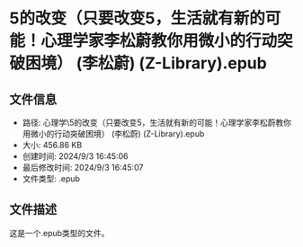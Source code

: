 ﻿# 5的改变（只要改变5，生活就有新的可能！心理学家李松蔚教你用微小的行动突破困境） (李松蔚) (Z-Library).epub

## 文件信息
- 路径: 心理学\5的改变（只要改变5，生活就有新的可能！心理学家李松蔚教你用微小的行动突破困境） (李松蔚) (Z-Library).epub
- 大小: 456.86 KB
- 创建时间: 2024/9/3 16:45:06
- 最后修改时间: 2024/9/3 16:45:07
- 文件类型: .epub

## 文件描述
这是一个.epub类型的文件。

